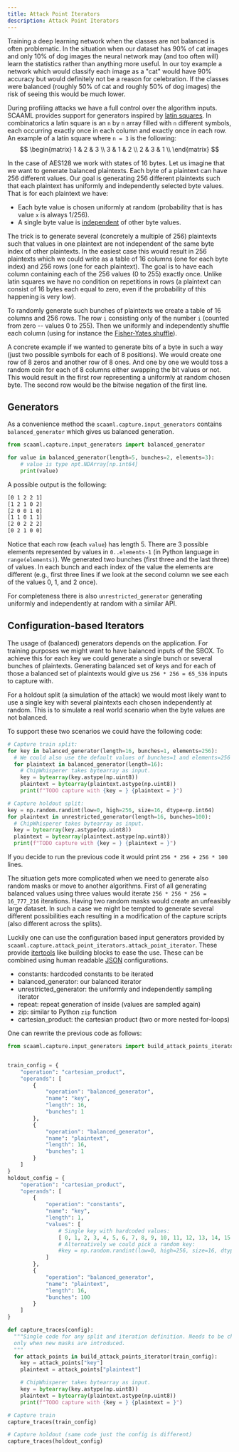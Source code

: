 ```yaml
---
title: Attack Point Iterators
description: Attack Point Iterators
---
```


Training a deep learning network when the classes are not balanced is often
problematic.  In the situation when our dataset has 90% of cat images and only
10% of dog images the neural network may (and too often will) learn the
statistics rather than anything more useful.  In our toy example a network
which would classify each image as a "cat" would have 90% accuracy but would
definitely not be a reason for celebration.  If the classes were balanced
(roughly 50% of cat and roughly 50% of dog images) the risk of seeing this
would be much lower.

During profiling attacks we have a full control over the algorithm inputs.
SCAAML provides support for generators inspired by [latin
squares](https://en.wikipedia.org/wiki/Latin_square).  In combinatorics a latin
square is an `n` by `n` array filled with `n` different symbols, each occurring
exactly once in each column and exactly once in each row.  An example of a
latin square where `n = 3` is the following:
$$
\begin{matrix}
    1 & 2 & 3 \\
    3 & 1 & 2 \\
    2 & 3 & 1 \\
\end{matrix}
$$

In the case of AES128 we work with states of 16 bytes.  Let us imagine that we
want to generate balanced plaintexts.  Each byte of a plaintext can have 256
different values.  Our goal is generating 256 different plaintexts such that
each plaintext has uniformly and independently selected byte values.  That is
for each plaintext we have:

-   Each byte value is chosen uniformly at random (probability that is has
    value `x` is always 1/256).
-   A single byte value is
    [independent](https://en.wikipedia.org/wiki/Independence_(probability_theory))
of other byte values.

The trick is to generate several (concretely a multiple of 256) plaintexts such
that values in one plaintext are not independent of the same byte index of
other plaintexts.  In the easiest case this would result in 256 plaintexts
which we could write as a table of 16 columns (one for each byte index) and 256
rows (one for each plaintext).  The goal is to have each column containing each
of the 256 values (0 to 255) exactly once.  Unlike latin squares we have no
condition on repetitions in rows (a plaintext can consist of 16 bytes each
equal to zero, even if the probability of this happening is very low).

To randomly generate such bunches of plaintexts we create a table of 16 columns
and 256 rows.  The row `i` consisting only of the number `i` (counted from zero
-- values 0 to 255).  Then we uniformly and independently shuffle each column
(using for instance the [Fisher-Yates
shuffle](https://en.wikipedia.org/wiki/Fisher%E2%80%93Yates_shuffle)).

A concrete example if we wanted to generate bits of a byte in such a way (just
two possible symbols for each of 8 positions).  We would create one row of 8
zeros and another row of 8 ones.  And one by one we would toss a random coin
for each of 8 columns either swapping the bit values or not.  This would result
in the first row representing a uniformly at random chosen byte.  The second
row would be the bitwise negation of the first line.

## Generators

As a convenience method the `scaaml.capture.input_generators` contains
`balanced_generator` which gives us balanced generation.

```python
from scaaml.capture.input_generators import balanced_generator

for value in balanced_generator(length=5, bunches=2, elements=3):
    # value is type npt.NDArray[np.int64]
    print(value)
```

A possible output is the following:

```bash
[0 1 2 2 1]
[1 2 1 0 2]
[2 0 0 1 0]
[1 1 0 1 1]
[2 0 2 2 2]
[0 2 1 0 0]
```

Notice that each row (each `value`) has length 5.  There are 3 possible
elements represented by values in `0..elements-1` (in Python language in
`range(elements)`).  We generated two bunches (first three and the last three)
of values.  In each bunch and each index of the value the elements are
different (e.g., first three lines if we look at the second column we see each
of the values 0, 1, and 2 once).

For completeness there is also `unrestricted_generator` generating uniformly
and independently at random with a similar API.

## Configuration-based Iterators

The usage of (balanced) generators depends on the application.  For training
purposes we might want to have balanced inputs of the SBOX.  To achieve this
for each key we could generate a single bunch or several bunches of plaintexts.
Generating balanced set of keys and for each of those a balanced set of
plaintexts would give us `256 * 256 = 65_536` inputs to capture with.

For a holdout split (a simulation of the attack) we would most likely want to
use a single key with several plaintexts each chosen independently at random.
This is to simulate a real world scenario when the byte values are not
balanced.

To support these two scenarios we could have the following code:

```python
# Capture train split:
for key in balanced_generator(length=16, bunches=1, elements=256):
  # We could also use the default values of bunches=1 and elements=256
  for plaintext in balanced_generator(length=16):
    # ChipWhisperer takes bytearray as input.
    key = bytearray(key.astype(np.uint8))
    plaintext = bytearray(plaintext.astype(np.uint8))
    print(f"TODO capture with {key = } {plaintext = }")

# Capture holdout split:
key = np.random.randint(low=0, high=256, size=16, dtype=np.int64)
for plaintext in unrestricted_generator(length=16, bunches=100):
  # ChipWhisperer takes bytearray as input.
  key = bytearray(key.astype(np.uint8))
  plaintext = bytearray(plaintext.astype(np.uint8))
  print(f"TODO capture with {key = } {plaintext = }")
```

If you decide to run the previous code it would print `256 * 256 + 256 * 100`
lines.

The situation gets more complicated when we need to generate also random masks
or move to another algorithms.  First of all generating balanced values using
three values would iterate `256 * 256 * 256 = 16_777_216` iterations.  Having
two random masks would create an unfeasibly large dataset.  In such a case we
might be tempted to generate several different possibilities each resulting in
a modification of the capture scripts (also different across the splits).

Luckily one can use the configuration based input generators provided by
`scaaml.capture.attack_point_iterators.attack_point_iterator`.  These provide
[itertools](https://docs.python.org/3/library/itertools.html) like building
blocks to ease the use.  These can be combined using human readable
[JSON](https://en.wikipedia.org/wiki/JSON) configurations.

-   constants: hardcoded constants to be iterated
-   balanced_generator: our balanced iterator
-   unrestricted_generator: the uniformly and independently sampling iterator
-   repeat: repeat generation of inside (values are sampled again)
-   zip: similar to Python `zip` function
-   cartesian_product: the cartesian product (two or more nested for-loops)

One can rewrite the previous code as follows:

```python
from scaaml.capture.input_generators import build_attack_points_iterator


train_config = {
    "operation": "cartesian_product",
    "operands": [
        {
            "operation": "balanced_generator",
            "name": "key",
            "length": 16,
            "bunches": 1
        },
        {
            "operation": "balanced_generator",
            "name": "plaintext",
            "length": 16,
            "bunches": 1
        }
    ]
}
holdout_config = {
    "operation": "cartesian_product",
    "operands": [
        {
            "operation": "constants",
            "name": "key",
            "length": 1,
            "values": [
                # Single key with hardcoded values:
                [ 0, 1, 2, 3, 4, 5, 6, 7, 8, 9, 10, 11, 12, 13, 14, 15 ]
                # Alternatively we could pick a random key:
                #key = np.random.randint(low=0, high=256, size=16, dtype=np.int64)
            ]
        },
        {
            "operation": "balanced_generator",
            "name": "plaintext",
            "length": 16,
            "bunches": 100
        }
    ]
}

def capture_traces(config):
  """Single code for any split and iteration definition. Needs to be changed
  only when new masks are introduced.
  """
  for attack_points in build_attack_points_iterator(train_config):
    key = attack_points["key"]
    plaintext = attack_points["plaintext"]

    # ChipWhisperer takes bytearray as input.
    key = bytearray(key.astype(np.uint8))
    plaintext = bytearray(plaintext.astype(np.uint8))
    print(f"TODO capture with {key = } {plaintext = }")

# Capture train
capture_traces(train_config)

# Capture holdout (same code just the config is different)
capture_traces(holdout_config)
```
